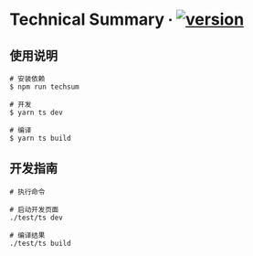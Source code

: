 # Technical Summary ∙  [![version](https://img.shields.io/npm/v/techsum.svg)](https://www.npmjs.com/package/techsum)

## 使用说明
```shell
# 安装依赖
$ npm run techsum

# 开发
$ yarn ts dev

# 编译
$ yarn ts build
```

## 开发指南

```shell
# 执行命令

# 启动开发页面
./test/ts dev

# 编译结果
./test/ts build
```
